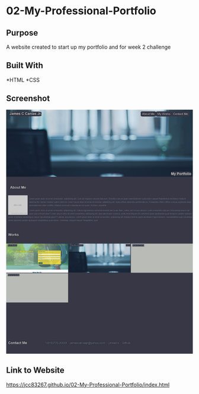 # 02-My-Professional-Portfolio
## Purpose
A website created to start up my portfolio and for week 2 challenge

## Built With
*HTML
*CSS

## Screenshot
![screenshot of my portfolio](./assets/images/screenshot.png)

## Link to Website
https://jcc83267.github.io/02-My-Professional-Portfolio/index.html

